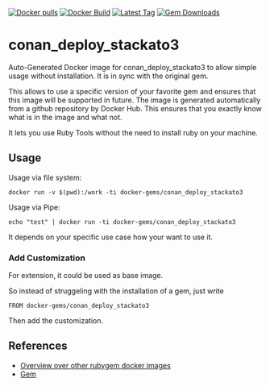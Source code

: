 [![Docker pulls](https://img.shields.io/docker/pulls/rubygem/conan_deploy_stackato3.svg)](https://hub.docker.com/r/rubygem/conan_deploy_stackato3/)
[![Docker Build](https://img.shields.io/docker/automated/rubygem/conan_deploy_stackato3.svg)](https://hub.docker.com/r/rubygem/conan_deploy_stackato3/)
[![Latest Tag](https://img.shields.io/github/tag/docker-rubygem/conan_deploy_stackato3.svg)](https://hub.docker.com/r/rubygem/conan_deploy_stackato3/)
[![Gem Downloads](https://img.shields.io/gem/dt/conan_deploy_stackato3.svg)](https://rubygems.org/gems/conan_deploy_stackato3/)
# conan_deploy_stackato3

Auto-Generated Docker image for conan_deploy_stackato3 to allow simple usage without installation.
It is in sync with the original gem.

This allows to use a specific version of your favorite gem and ensures that this image will be supported in future.
The image is generated automatically from a github repository by Docker Hub.
This ensures that you exactly know what is in the image and what not.

It lets you use Ruby Tools without the need to install ruby on your machine.

## Usage

Usage via file system:

`docker run -v $(pwd):/work -ti docker-gems/conan_deploy_stackato3`

Usage via Pipe:

`echo "test" | docker run -ti docker-gems/conan_deploy_stackato3`

It depends on your specific use case how your want to use it.

### Add Customization

For extension, it could be used as base image.

So instead of struggeling with the installation of a gem, just write

`FROM docker-gems/conan_deploy_stackato3`

Then add the customization.

## References

 - [Overview over other rubygem docker images](https://github.com/thinkbot/docker-rubygem)
 - [Gem](https://rubygems.org/gems/conan_deploy_stackato3/)
